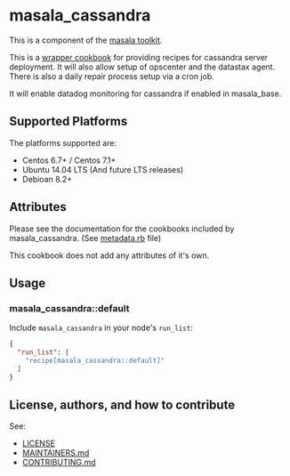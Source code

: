 # masala_cassandra

This is a component of the [masala toolkit](https://github.com/PaytmLabs/masala).

This is a [wrapper cookbook](http://blog.vialstudios.com/the-environment-cookbook-pattern/#thewrappercookbook) for providing recipes for cassandra server deployment. It will also allow setup of opscenter and the datastax agent. There is also a daily repair process setup via a cron job.

It will enable datadog monitoring for cassandra if enabled in masala_base.

## Supported Platforms

The platforms supported are:
- Centos 6.7+ / Centos 7.1+
- Ubuntu 14.04 LTS (And future LTS releases)
- Debioan 8.2+

## Attributes

Please see the documentation for the cookbooks included by masala_cassandra. (See [metadata.rb](https://github.com/PaytmLabs/masala_cassandra/blob/develop/metadata.rb) file)

This cookbook does not add any attributes of it's own.

## Usage

### masala_cassandra::default

Include `masala_cassandra` in your node's `run_list`:

```json
{
  "run_list": [
    "recipe[masala_cassandra::default]"
  ]
}
```

## License, authors, and how to contribute

See:
- [LICENSE](https://github.com/PaytmLabs/masala_cassandra/blob/develop/LICENSE)
- [MAINTAINERS.md](https://github.com/PaytmLabs/masala_cassandra/blob/develop/MAINTAINERS.md)
- [CONTRIBUTING.md](https://github.com/PaytmLabs/masala_cassandra/blob/develop/CONTRIBUTING.md)

